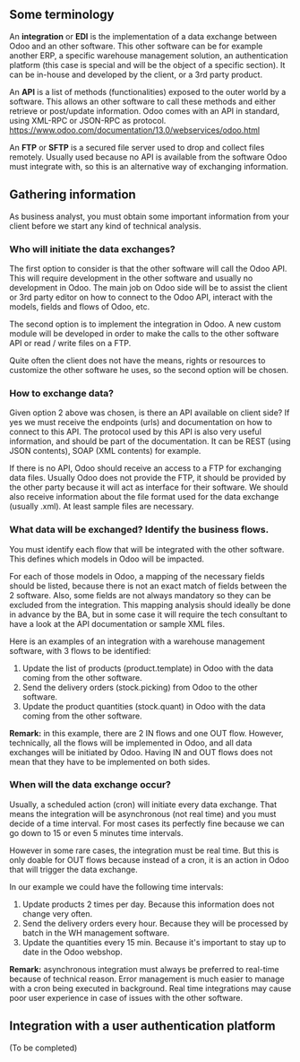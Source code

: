 ## Some terminology

An **integration** or **EDI** is the implementation of a data exchange between Odoo and an other software. This other software can be for example another ERP, a specific warehouse management solution, an authentication platform (this case is special and will be the object of a specific section). It can be in-house and developed by the client, or a 3rd party product.

An **API** is a list of methods (functionalities) exposed to the outer world by a software. This allows an other software to call these methods and either retrieve or post/update information. Odoo comes with an API in standard, using XML-RPC or JSON-RPC as protocol. 
https://www.odoo.com/documentation/13.0/webservices/odoo.html

An **FTP** or **SFTP** is a secured file server used to drop and collect files remotely. Usually used because no API is available from the software Odoo must integrate with, so this is an alternative way of exchanging information.

## Gathering information

As business analyst, you must obtain some important information from your client before we start any kind of technical analysis.

### Who will initiate the data exchanges? 

The first option to consider is that the other software will call the Odoo API. This will require development in the other software and usually no development in Odoo. The main job on Odoo side will be to assist the client or 3rd party editor on how to connect to the Odoo API, interact with the models, fields and flows of Odoo, etc.

The second option is to implement the integration in Odoo. A new custom module will be developed in order to make the calls to the other software API or read / write files on a FTP.

Quite often the client does not have the means, rights or resources to customize the other software he uses, so the second option will be chosen.

### How to exchange data?

Given option 2 above was chosen, is there an API available on client side? If yes we must receive the endpoints (urls) and documentation on how to connect to this API. The protocol used by this API is also very useful information, and should be part of the documentation. It can be REST (using JSON contents), SOAP (XML contents) for example.

If there is no API, Odoo should receive an access to a FTP for exchanging data files. Usually Odoo does not provide the FTP, it should be provided by the other party because it will act as interface for their software. We should also receive information about the file format used for the data exchange (usually .xml). At least sample files are necessary.

### What data will be exchanged? Identify the business flows.

You must identify each flow that will be integrated with the other software. This defines which models in Odoo will be impacted. 

For each of those models in Odoo, a mapping of the necessary fields should be listed, because there is not an exact match of fields between the 2 software. Also, some fields are not always mandatory so they can be excluded from the integration. This mapping analysis should ideally be done in advance by the BA, but in some case it will require the tech consultant to have a look at the API documentation or sample XML files.

Here is an examples of an integration with a warehouse management software, with 3 flows to be identified:
1. Update the list of products (product.template) in Odoo with the data coming from the other software.
2. Send the delivery orders (stock.picking) from Odoo to the other software.
3. Update the product quantities (stock.quant) in Odoo with the data coming from the other software.

**Remark:** in this example, there are 2 IN flows and one OUT flow. However, technically, all the flows will be implemented in Odoo, and all data exchanges will be initiated by Odoo. Having IN and OUT flows does not mean that they have to be implemented on both sides.

### When will the data exchange occur?

Usually, a scheduled action (cron) will initiate every data exchange. That means the integration will be asynchronous (not real time) and you must decide of a time interval. For most cases its perfectly fine because we can go down to 15 or even 5 minutes time intervals.

However in some rare cases, the integration must be real time. But this is only doable for OUT flows because instead of a cron, it is an action in Odoo that will trigger the data exchange.

In our example we could have the following time intervals:
1. Update products 2 times per day. Because this information does not change very often.
2. Send the delivery orders every hour. Because they will be processed by batch in the WH management software.
3. Update the quantities every 15 min. Because it's important to stay up to date in the Odoo webshop.

**Remark:** asynchronous integration must always be preferred to real-time because of technical reason. Error management is much easier to manage with a cron being executed in background. Real time integrations may cause poor user experience in case of issues with the other software.

## Integration with a user authentication platform

(To be completed)